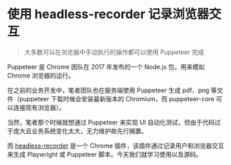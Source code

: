 # 使用 headless-recorder 记录浏览器交互

> 大多数可以在浏览器中手动执行的操作都可以使用 Puppeteer 完成

Puppeteer 是 Chrome 团队在 2017 年发布的一个 Node.js 包，用来模拟 Chrome 浏览器的运行。

在之前的业务开发中，笔者团队也在服务端使用 Puppeteer 生成 pdf、png 等文件（puppeteer 下载时候会安装最新版本的 Chromium，而 puppeteer-core 可以连接现有浏览器）。

当然，笔者那个时候就想通过 Puppeteer 来实现 UI 自动化测试，但由于代码过于庞大且业务系统变化太大，无力维护故先行搁置。

而 [headless-recorder](https://github.com/checkly/headless-recorder) 是一个 Chrome 插件，该插件通过记录用户和浏览器交互来生成 Playwright 或 Puppeteer 脚本。今天我们就学习使用以及源码。


